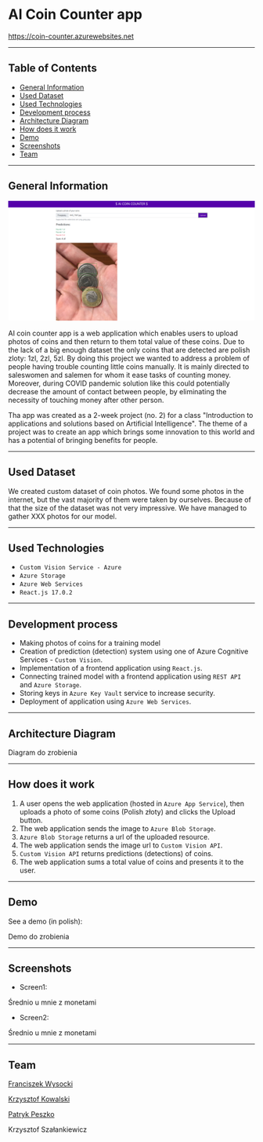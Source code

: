 # AI Coin Counter app

<a href="https://coin-counter.azurewebsites.net" target="_blank">https://coin-counter.azurewebsites.net</a>

---

## Table of Contents

- [General Information](#general-information)
- [Used Dataset](#used-dataset)
- [Used Technologies](#used-technologies)
- [Development process](#development-process)
- [Architecture Diagram](#architecture-diagram)
- [How does it work](#how-does-it-work)
- [Demo](#demo)
- [Screenshots](#screenshots)
- [Team](#team)

---

## General Information

![Screen1](img/Screen1.png)

AI coin counter app is a web application which enables users to upload photos of coins and then return to them total value of these coins. Due to the lack of a big enough dataset the only coins that are detected are polish zloty: 1zl, 2zl, 5zl. By doing this project we wanted to address a problem of people having trouble counting little coins manually. It is mainly directed to saleswomen and salemen for whom it ease tasks of counting money. Moreover, during COVID pandemic solution like this could potentially decrease the amount of contact between people, by eliminating the necessity of touching money after other person.

Tha app was created as a 2-week project (no. 2) for a class "Introduction to applications and solutions based on Artificial Intelligence". The theme of a project was to create an app which brings some innovation to this world and has a potential of bringing benefits for people.

---

## Used Dataset

We created custom dataset of coin photos. We found some photos in the internet, but the vast majority of them were taken by ourselves. Because of that the size of the dataset was not very impressive. We have managed to gather XXX photos for our model.

---

## Used Technologies

- `Custom Vision Service - Azure`
- `Azure Storage`
- `Azure Web Services`
- `React.js 17.0.2`

---

## Development process

- Making photos of coins for a training model
- Creation of prediction (detection) system using one of Azure Cognitive Services - `Custom Vision`.
- Implementation of a frontend application using `React.js`.
- Connecting trained model with a frontend application using `REST API` and `Azure Storage`.
- Storing keys in `Azure Key Vault` service to increase security.
- Deployment of application using `Azure Web Services`.

---

## Architecture Diagram

Diagram do zrobienia

---

## How does it work

1. A user opens the web application (hosted in `Azure App Service`), then uploads a photo of some coins (Polish złoty) and
   clicks the Upload button.
2. The web application sends the image to `Azure Blob Storage`.
3. `Azure Blob Storage` returns a url of the uploaded resource.
4. The web application sends the image url to `Custom Vision API`.
5. `Custom Vision API` returns predictions (detections) of coins.
6. The web application sums a total value of coins and presents it to the user.

---

## Demo

See a demo (in polish):

Demo do zrobienia

---

## Screenshots

- Screen1:

Średnio u mnie z monetami

- Screen2:

Średnio u mnie z monetami

---

## Team

[Franciszek Wysocki](https://github.com/wysockif)

[Krzysztof Kowalski](https://github.com/KKofta)

[Patryk Peszko](https://github.com/Peszko-Patryk)

Krzysztof Szałankiewicz
